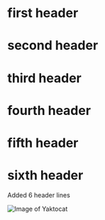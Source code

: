# first header
#  second header
#   third header
#    fourth header
#     fifth header
#      sixth header

Added 6 header lines

![Image of Yaktocat](https://octodex.github.com/images/yaktocat.png)
